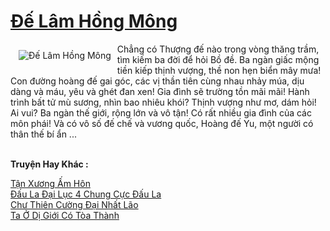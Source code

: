 <a href="https://truyenwiki.net/de-lam-hong-mong.36668/" title="Đế Lâm Hồng Mông"><h1>Đế Lâm Hồng Mông</h1></a><div style="display:table"><img align="right" style="float: left; padding: 10px;" src="https://truyenwiki.net/a/img/str/src/36668.jpg" alt="Đế Lâm Hồng Mông">Chẳng có Thượng đế nào trong vòng thăng trầm, tìm kiếm ba đời để hỏi Bồ đề. Ba ngàn giấc mộng tiền kiếp thịnh vượng, thề non hẹn biển mây mưa! Con đường hoàng đế gai góc, các vị thần tiên cùng nhau nhảy múa, dịu dàng và máu, yêu và ghét đan xen! Gia đình sẽ trường tồn mãi mãi! Hành trình bất tử mù sương, nhìn bao nhiêu khói? Thịnh vượng như mơ, dám hỏi! Ai vui? Ba ngàn thế giới, rộng lớn và vô tận! Có rất nhiều gia đình của các môn phái! Và có vô số đế chế và vương quốc, Hoàng đế Yu, một người có thân thế bí ẩn ...</div><p><br><b>Truyện Hay Khác :</b></p><a href="https://truyenwiki.net/tan-xuong-am-hon.36098/" alt="Tận Xương Ấm Hôn">Tận Xương Ấm Hôn</a><br/><a href="https://sangtacviet.wordpress.com/2020/10/22/dau-la-dai-luc-4-chung-cuc-dau-la/" alt="Đấu La Đại Lục 4 Chung Cực Đấu La">Đấu La Đại Lục 4 Chung Cực Đấu La</a><br/><a href="https://github.com/nownovels/wikidich/tree/master/truyenhay/35685" alt="Chư Thiên Cường Đại Nhất Lão">Chư Thiên Cường Đại Nhất Lão</a><br/><a href="https://sangtacviet.wordpress.com/2020/10/22/ta-o-di-gioi-co-toa-thanh/" alt="Ta Ở Dị Giới Có Tòa Thành">Ta Ở Dị Giới Có Tòa Thành</a><br/>